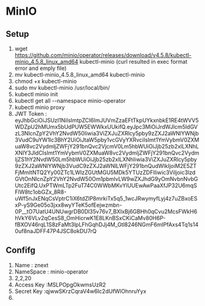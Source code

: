 # MinIO

## Setup

1. wget https://github.com/minio/operator/releases/download/v4.5.8/kubectl-minio_4.5.8_linux_amd64 kubectl-minio  (curl resulted in exec format error and emply file)
2. mv kubectl-minio_4.5.8_linux_amd64 kubectl-minio
3. chmod +x kubectl-minio
4. sudo mv kubectl-minio /usr/local/bin/
5. kubectl minio init
6. kubectl get all --namespace minio-operator
7. kubectl minio proxy
8. JWT Token : eyJhbGciOiJSUzI1NiIsImtpZCI6ImJUVmZzaEFtTkpUYkxnbkE1RE4tWVV5WDZpU2hMUmx5bUdPUW5EWWkxUUkifQ.eyJpc3MiOiJrdWJlcm5ldGVzL3NlcnZpY2VhY2NvdW50Iiwia3ViZXJuZXRlcy5pby9zZXJ2aWNlYWNjb3VudC9uYW1lc3BhY2UiOiJtaW5pby1vcGVyYXRvciIsImt1YmVybmV0ZXMuaW8vc2VydmljZWFjY291bnQvc2VjcmV0Lm5hbWUiOiJjb25zb2xlLXNhLXNlY3JldCIsImt1YmVybmV0ZXMuaW8vc2VydmljZWFjY291bnQvc2VydmljZS1hY2NvdW50Lm5hbWUiOiJjb25zb2xlLXNhIiwia3ViZXJuZXRlcy5pby9zZXJ2aWNlYWNjb3VudC9zZXJ2aWNlLWFjY291bnQudWlkIjoiM2E5ZTFjMmItNTQ2Yy00ZTc1LWIzZGUtMGU5MDk5YTUzZDFlIiwic3ViIjoic3lzdGVtOnNlcnZpY2VhY2NvdW50Om1pbmlvLW9wZXJhdG9yOmNvbnNvbGUtc2EifQ.UxPTWmLTp2FuT74C0WWbMKvYlUUEwAwPaaXfJP32U6mqSFlW8tc1obGZx_8R8-uWf5nJxENqCsVptrC1iX6tdZlP8mrkiTx5q5_1wcJRwymyfLyj4z7uZBxoESxP-yS9Ge05o3jxx8wyYTeK5ofEejwzmbn-0P__tO7UatU4UNUwgrDB0Dl35v76v7_BXIxBj6GBHh0qCvu2McsFWkH6hVkY6VLv2qCesS8_OmHicrwK1E8LKnBSxCKiCaMv80H6P-fBXOV46rqL1S8zFaMt3lpLFhGqhDJj4M_Gtl8246NGmF6mIPfAxs4Tq1s140uf8naJDFF47P4JSC8okDU7rQ

## Confifg

1. Name : znext
2. NameSpace : minio-operator
3. 2,2,20
4. Access Key :MSLPOpgOkwmsUzR2
5. Secret Key :qjwwSKrzCqraV4w6Ic2dUfWlOhnruYyx
6.  
